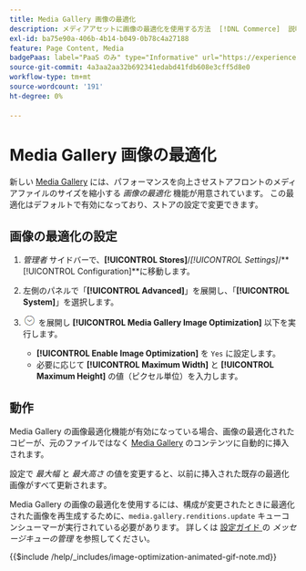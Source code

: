 ```yaml
---
title: Media Gallery 画像の最適化
description: メディアアセットに画像の最適化を使用する方法  [!DNL Commerce]  説明します。
exl-id: ba75e90a-406b-4b14-b049-0b78c4a27188
feature: Page Content, Media
badgePaas: label="PaaS のみ" type="Informative" url="https://experienceleague.adobe.com/en/docs/commerce/user-guides/product-solutions" tooltip="Adobe Commerce on Cloud プロジェクト（Adobeが管理する PaaS インフラストラクチャ）およびオンプレミスプロジェクトにのみ適用されます。"
source-git-commit: 4a3aa2aa32b692341edabd41fdb608e3cff5d8e0
workflow-type: tm+mt
source-wordcount: '191'
ht-degree: 0%

---
```


# Media Gallery 画像の最適化

新しい [Media Gallery](media-gallery.md) には、パフォーマンスを向上させストアフロントのメディアファイルのサイズを縮小する _画像の最適化_ 機能が用意されています。 この最適化はデフォルトで有効になっており、ストアの設定で変更できます。

## 画像の最適化の設定

1. _管理者_ サイドバーで、**[!UICONTROL Stores]**/_[!UICONTROL Settings]_/**[!UICONTROL Configuration]**に移動します。

1. 左側のパネルで「**[!UICONTROL Advanced]**」を展開し、「**[!UICONTROL System]**」を選択します。

1. ![ 拡張セレクター ](../assets/icon-display-expand.png) を展開し **[!UICONTROL Media Gallery Image Optimization]** 以下を実行します。

   - **[!UICONTROL Enable Image Optimization]** を `Yes` に設定します。
   - 必要に応じて **[!UICONTROL Maximum Width]** と **[!UICONTROL Maximum Height]** の値（ピクセル単位）を入力します。

## 動作

Media Gallery の画像最適化機能が有効になっている場合、画像の最適化されたコピーが、元のファイルではなく [Media Gallery](media-gallery.md) のコンテンツに自動的に挿入されます。

設定で _最大幅_ と _最大高さ_ の値を変更すると、以前に挿入された既存の最適化画像がすべて更新されます。

Media Gallery の画像の最適化を使用するには、構成が変更されたときに最適化された画像を再生成するために、`media.gallery.renditions.update` キューコンシューマーが実行されている必要があります。 詳しくは [ 設定ガイド ](https://experienceleague.adobe.com/docs/commerce-operations/configuration-guide/message-queues/manage-message-queues.html) の _メッセージキューの管理_ を参照してください。

{{$include /help/_includes/image-optimization-animated-gif-note.md}}

<!-- Last updated from includes: 2024-01-30 15:43:39 -->
